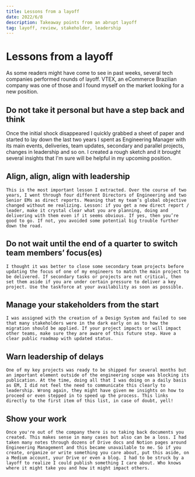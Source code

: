 ```yaml
---
title: Lessons from a layoff
date: 2022/6/8
description: Takeaway points from an abrupt layoff
tag: layoff, review, stakeholder, leadership
---
```


# Lessons from a layoff

As some readers might have come to see in past weeks, several tech companies performed rounds of layoff. VTEX, an eCommerce Brazilian company was one of those and I found myself on the market looking for a new position.

## Do not take it personal but have a step back and think

Once the initial shock disappeared I quickly grabbed a sheet of paper and started to lay down the last two years I spent as Engineering Manager with its main events, deliveries, team updates, secondary and parallel projects, changes in leadership and so on. I created a rough sketch and it brought several insights that I'm sure will be helpful in my upcoming position.

## Align, align, align with leadership

    This is the most important lesson I extracted. Over the course of two years, I went through four different Directors of Engineering and two Senior EMs as direct reports. Meaning that my team’s global objective changed without me realizing. Lesson: if you get a new direct report / leader, make it crystal clear what you are planning, doing and delivering with them even if it seems obvious. If yes, then you’re good to go. If not, you avoided some potential big trouble further down the road.

## Do not wait until the end of a quarter to switch team members’ focus(es)

    I thought it was better to close some secondary team projects before updating the focus of one of my engineers to match the main project to be delivered. If secondary tasks or projects are not critical, then set them aside if you are under certain pressure to deliver a key project. Use the taskforce at your availability as soon as possible.

## Manage your stakeholders from the start

    I was assigned with the creation of a Design System and failed to see that many stakeholders were in the dark early on as to how the migration should be applied. If your project impacts or will impact other teams, make sure they are aware of this future step. Have a clear public roadmap with updated status.

## Warn leadership of delays

    One of my key projects was ready to be shipped for several months but an important element outside of the engineering scope was blocking its publication. At the time, doing all that I was doing on a daily basis as EM, I did not feel the need to communicate this clearly to leadership. Wrong again, they might have given me insights on how to proceed or even stepped in to speed up the process. This links directly to the first item of this list, in case of doubt, yell!

## Show your work

    Once you're out of the company there is no taking back documents you created. This makes sense in many cases but also can be a loss. I had taken many notes through dozens of Drive docs and Notion pages around Engineering Management and this became unavailable to me. So if you create, organize or write something you care about, put this aside, on a Medium account, your Drive or even a blog. I had to be struck by a layoff to realize I could publish something I care about. Who knows where it might take you and how it might impact others.
